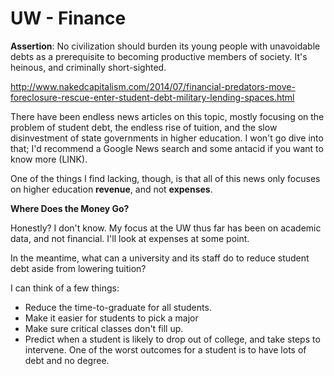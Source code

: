 # UW - Finance


**Assertion**: No civilization should burden its young people with unavoidable debts as a prerequisite to becoming productive members of society. It's heinous, and criminally short-sighted.

http://www.nakedcapitalism.com/2014/07/financial-predators-move-foreclosure-rescue-enter-student-debt-military-lending-spaces.html



There have been endless news articles on this topic, mostly focusing on the problem of student debt, the endless rise of tuition, and the slow disinvestment of state governments in higher education. I won't go dive into that; I'd recommend a Google News search and some antacid if you want to know more (LINK).

One of the things I find lacking, though, is that all of this news only focuses on higher education **revenue**, and not **expenses**.

**Where Does the Money Go?**

Honestly? I don't know. My focus at the UW thus far has been on academic data, and not financial. I'll look at expenses at some point. 

In the meantime, what can a university and its staff do to reduce student debt aside from lowering tuition?

I can think of a few things:

* Reduce the time-to-graduate for all students. 
* Make it easier for students to pick a major
* Make sure critical classes don't fill up. 
* Predict when a student is likely to drop out of college, and take steps to intervene. One of the worst outcomes for a student is to have lots of debt and no degree.